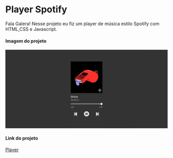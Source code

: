 # Player Spotify
Fala Galera! Nesse projeto eu fiz um player de música estilo Spotify com HTML,CSS e Javascript.

#### Imagem do projeto
![DHneDB.md.jpg](https://github.com/DaviDias12/Player/blob/master/Progeto-Player/imagens/capa.png)

#### Link do projeto
[Player]()

